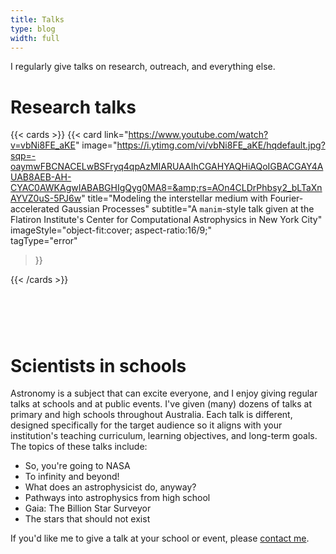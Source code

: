 ```yaml
---
title: Talks
type: blog
width: full
---
```


I regularly give talks on research, outreach, and everything else.

# Research talks

{{< cards >}}
  {{< card 
  link="https://www.youtube.com/watch?v=vbNi8FE_aKE" 
  image="https://i.ytimg.com/vi/vbNi8FE_aKE/hqdefault.jpg?sqp=-oaymwFBCNACELwBSFryq4qpAzMIARUAAIhCGAHYAQHiAQoIGBACGAY4AUAB8AEB-AH-CYAC0AWKAgwIABABGHIgQyg0MA8=&amp;rs=AOn4CLDrPhbsy2_bLTaXnAYVZ0uS-5PJ6w"
  title="Modeling the interstellar medium with Fourier-accelerated Gaussian Processes"
  subtitle="A `manim`-style talk given at the Flatiron Institute's Center for Computational Astrophysics in New York City"
  imageStyle="object-fit:cover; aspect-ratio:16/9;"  
  tagType="error"
  >}}

{{< /cards >}}

# &nbsp;

# Scientists in schools

Astronomy is a subject that can excite everyone, and I enjoy giving regular talks at schools and at public events. I've given (many) dozens of talks at primary and high schools throughout Australia. Each talk is different, designed specifically for the target audience so it aligns with your institution's teaching curriculum, learning objectives, and long-term goals. The topics of these talks include:

- So, you're going to NASA
- To infinity and beyond!
- What does an astrophysicist do, anyway?
- Pathways into astrophysics from high school
- Gaia: The Billion Star Surveyor
- The stars that should not exist

If you'd like me to give a talk at your school or event, please [contact me](../contact).

